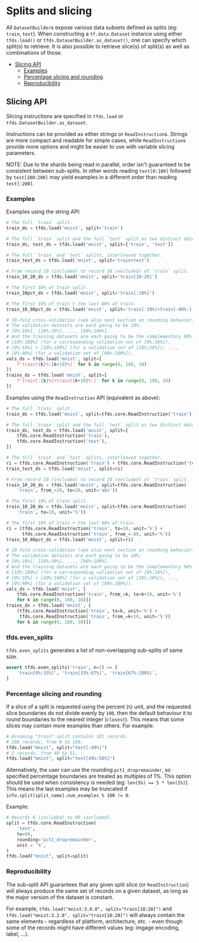 # Splits and slicing

All `DatasetBuilder`s expose various data subsets defined as splits (eg:
`train`, `test`). When constructing a `tf.data.Dataset` instance using either
`tfds.load()` or `tfds.DatasetBuilder.as_dataset()`, one can specify which
split(s) to retrieve. It is also possible to retrieve slice(s) of split(s)
as well as combinations of those.

*   [Slicing API](#slicing-api)
    *   [Examples](#examples)
    *   [Percentage slicing and rounding](#percentage-slicing-and-rounding)
    *   [Reproducibility](#reproducibility)

## Slicing API

Slicing instructions are specified in `tfds.load` or `tfds.DatasetBuilder.as_dataset`.

Instructions can be provided as either strings or `ReadInstruction`s. Strings
are more compact and readable for simple cases, while `ReadInstruction`s provide
more options and might be easier to use with variable slicing parameters.

NOTE: Due to the shards being read in parallel, order isn't guaranteed to be
consistent between sub-splits. In other words reading `test[0:100]` followed by
`test[100:200]` may yield examples in a different order than reading
`test[:200]`.

### Examples

Examples using the string API:

```py
# The full `train` split.
train_ds = tfds.load('mnist', split='train')

# The full `train` split and the full `test` split as two distinct datasets.
train_ds, test_ds = tfds.load('mnist', split=['train', 'test'])

# The full `train` and `test` splits, interleaved together.
train_test_ds = tfds.load('mnist', split='train+test')

# From record 10 (included) to record 20 (excluded) of `train` split.
train_10_20_ds = tfds.load('mnist', split='train[10:20]')

# The first 10% of train split.
train_10pct_ds = tfds.load('mnist', split='train[:10%]')

# The first 10% of train + the last 80% of train.
train_10_80pct_ds = tfds.load('mnist', split='train[:10%]+train[-80%:]')

# 10-fold cross-validation (see also next section on rounding behavior):
# The validation datasets are each going to be 10%:
# [0%:10%], [10%:20%], ..., [90%:100%].
# And the training datasets are each going to be the complementary 90%:
# [10%:100%] (for a corresponding validation set of [0%:10%]),
# [0%:10%] + [20%:100%] (for a validation set of [10%:20%]), ...,
# [0%:90%] (for a validation set of [90%:100%]).
vals_ds = tfds.load('mnist', split=[
    f'train[{k}%:{k+10}%]' for k in range(0, 100, 10)
])
trains_ds = tfds.load('mnist', split=[
    f'train[:{k}%]+train[{k+10}%:]' for k in range(0, 100, 10)
])
```

Examples using the `ReadInstruction` API (equivalent as above):

```py
# The full `train` split.
train_ds = tfds.load('mnist', split=tfds.core.ReadInstruction('train'))

# The full `train` split and the full `test` split as two distinct datasets.
train_ds, test_ds = tfds.load('mnist', split=[
    tfds.core.ReadInstruction('train'),
    tfds.core.ReadInstruction('test'),
])

# The full `train` and `test` splits, interleaved together.
ri = tfds.core.ReadInstruction('train') + tfds.core.ReadInstruction('test')
train_test_ds = tfds.load('mnist', split=ri)

# From record 10 (included) to record 20 (excluded) of `train` split.
train_10_20_ds = tfds.load('mnist', split=tfds.core.ReadInstruction(
    'train', from_=10, to=20, unit='abs'))

# The first 10% of train split.
train_10_20_ds = tfds.load('mnist', split=tfds.core.ReadInstruction(
    'train', to=10, unit='%'))

# The first 10% of train + the last 80% of train.
ri = (tfds.core.ReadInstruction('train', to=10, unit='%') +
      tfds.core.ReadInstruction('train', from_=-80, unit='%'))
train_10_80pct_ds = tfds.load('mnist', split=ri)

# 10-fold cross-validation (see also next section on rounding behavior):
# The validation datasets are each going to be 10%:
# [0%:10%], [10%:20%], ..., [90%:100%].
# And the training datasets are each going to be the complementary 90%:
# [10%:100%] (for a corresponding validation set of [0%:10%]),
# [0%:10%] + [20%:100%] (for a validation set of [10%:20%]), ...,
# [0%:90%] (for a validation set of [90%:100%]).
vals_ds = tfds.load('mnist', [
    tfds.core.ReadInstruction('train', from_=k, to=k+10, unit='%')
    for k in range(0, 100, 10)])
trains_ds = tfds.load('mnist', [
    (tfds.core.ReadInstruction('train', to=k, unit='%') +
     tfds.core.ReadInstruction('train', from_=k+10, unit='%'))
    for k in range(0, 100, 10)])
```

### tfds.even_splits

`tfds.even_splits` generates a list of non-overlapping sub-splits of same size.

```python
assert tfds.even_splits('train', n=3) == [
    'train[0%:33%]', 'train[33%:67%]', 'train[67%:100%]',
]
```

### Percentage slicing and rounding

If a slice of a split is requested using the percent (`%`) unit, and the
requested slice boundaries do not divide evenly by `100`, then the default
behaviour it to round boundaries to the nearest integer (`closest`). This means
that some slices may contain more examples than others. For example:

```py
# Assuming "train" split contains 101 records.
# 100 records, from 0 to 100.
tfds.load("mnist", split="test[:99%]")
# 2 records, from 49 to 51.
tfds.load("mnist", split="test[49%:50%]")
```

Alternatively, the user can use the rounding `pct1_dropremainder`, so specified
percentage boundaries are treated as multiples of 1%. This option should be used
when consistency is needed (eg: `len(5%) == 5 * len(1%)`). This means the last
examples may be truncated if `info.split[split_name].num_examples % 100 != 0`.

Example:

```py
# Records 0 (included) to 99 (excluded).
split = tfds.core.ReadInstruction(
    'test',
    to=99,
    rounding='pct1_dropremainder',
    unit = '%',
)
tfds.load("mnist", split=split)
```

### Reproducibility

The sub-split API guarantees that any given split slice (or `ReadInstruction`)
will always produce the same set of records on a given dataset, as long as the
major version of the dataset is constant.

For example, `tfds.load("mnist:3.0.0", split="train[10:20]")` and
`tfds.load("mnist:3.2.0", split="train[10:20]")` will always contain the same
elements - regardless of platform, architecture, etc. - even though some of
the records might have different values (eg: imgage encoding, label, ...).
